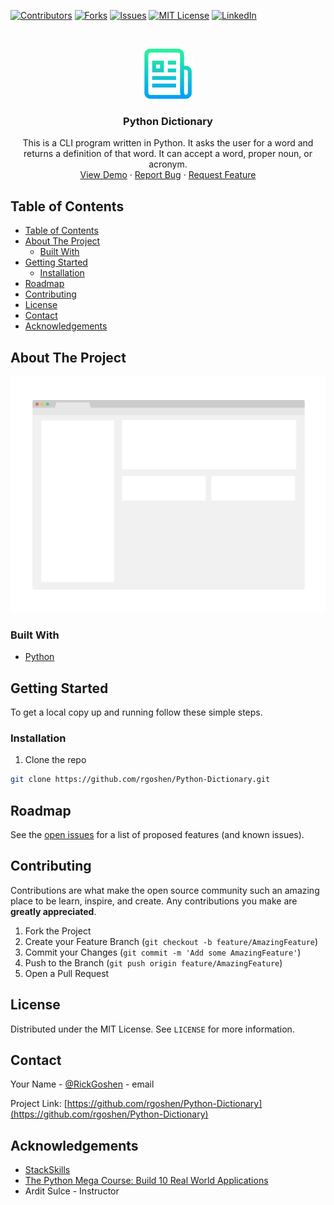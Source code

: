 <!-- PROJECT SHIELDS -->
<!--
*** I'm using markdown "reference style" links for readability.
*** Reference links are enclosed in brackets [ ] instead of parentheses ( ).
*** See the bottom of this document for the declaration of the reference variables
*** for contributors-url, forks-url, etc. This is an optional, concise syntax you may use.
*** https://www.markdownguide.org/basic-syntax/#reference-style-links
-->
[![Contributors][contributors-shield]][contributors-url]
[![Forks][forks-shield]][forks-url]
[![Issues][issues-shield]][issues-url]
[![MIT License][license-shield]][license-url]
[![LinkedIn][linkedin-shield]][linkedin-url]



<!-- PROJECT LOGO -->
<br />
<p align="center">
  <a href="https://github.com/rgoshen/Python-Dictionary">
    <img src="images/logo.png" alt="Logo" width="80" height="80">
  </a>

  <h3 align="center">Python Dictionary</h3>

  <p align="center">
    This is a CLI program written in Python.  It asks the user for a word and returns a definition of that word.  It can accept a word, proper noun, or acronym.
    <br />
    <a href="https://github.com/rgoshen/Python-Dictionary">View Demo</a>
    ·
    <a href="https://github.com/rgoshen/Python-Dictionary/issues">Report Bug</a>
    ·
    <a href="https://github.com/rgoshen/Python-Dictionary/issues">Request Feature</a>
  </p>
</p>



<!-- TABLE OF CONTENTS -->
## Table of Contents

- [Table of Contents](#table-of-contents)
- [About The Project](#about-the-project)
  - [Built With](#built-with)
- [Getting Started](#getting-started)
  - [Installation](#installation)
- [Roadmap](#roadmap)
- [Contributing](#contributing)
- [License](#license)
- [Contact](#contact)
- [Acknowledgements](#acknowledgements)



<!-- ABOUT THE PROJECT -->
## About The Project

[![Product Name Screen Shot][product-screenshot]](images/screenshot.png)


### Built With

* [Python](https://www.python.org/)



<!-- GETTING STARTED -->
## Getting Started

To get a local copy up and running follow these simple steps.

### Installation

1. Clone the repo
```sh
git clone https://github.com/rgoshen/Python-Dictionary.git
```


<!-- ROADMAP -->
## Roadmap

See the [open issues](https://github.com/rgoshen/Python-Dictionary/issues) for a list of proposed features (and known issues).



<!-- CONTRIBUTING -->
## Contributing

Contributions are what make the open source community such an amazing place to be learn, inspire, and create. Any contributions you make are **greatly appreciated**.

1. Fork the Project
2. Create your Feature Branch (`git checkout -b feature/AmazingFeature`)
3. Commit your Changes (`git commit -m 'Add some AmazingFeature'`)
4. Push to the Branch (`git push origin feature/AmazingFeature`)
5. Open a Pull Request



<!-- LICENSE -->
## License

Distributed under the MIT License. See `LICENSE` for more information.



<!-- CONTACT -->
## Contact

Your Name - [@RickGoshen](https://twitter.com/RickGoshen) - email

Project Link: [https://github.com/rgoshen/Python-Dictionary](https://github.com/rgoshen/Python-Dictionary)



<!-- ACKNOWLEDGEMENTS -->
## Acknowledgements

* [StackSkills](https://stackskills.com/)
* [The Python Mega Course: Build 10 Real World Applications](https://stackskills.com/p/the-python-mega-course)
* Ardit Sulce - Instructor





<!-- MARKDOWN LINKS & IMAGES -->
<!-- https://www.markdownguide.org/basic-syntax/#reference-style-links -->
[contributors-shield]: https://img.shields.io/github/contributors/rgoshen/repo.svg?style=flat-square
[contributors-url]: https://github.com/rgoshen/Python-Dictionary/graphs/contributors
[forks-shield]: https://img.shields.io/github/forks/rgoshen/repo.svg?style=flat-square
[forks-url]: https://github.com/rgoshen/Python-Dictionary/network/members
[issues-shield]: https://img.shields.io/github/issues/rgoshen/repo.svg?style=flat-square
[issues-url]: https://github.com/rgoshen/Python-Dictionary/issues
[license-shield]: https://img.shields.io/github/license/rgoshen/repo.svg?style=flat-square
[license-url]: https://github.com/rgoshen/Python-Dictionary/blob/master/LICENSE.txt
[linkedin-shield]: https://img.shields.io/badge/-LinkedIn-black.svg?style=flat-square&logo=linkedin&colorB=555
[linkedin-url]: https://linkedin.com/in/rickgoshen
[product-screenshot]: images/screenshot.png
